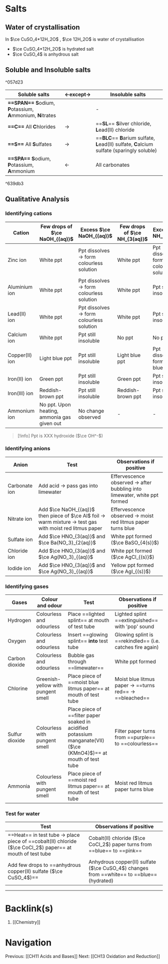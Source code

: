 # Salts
## Water of crystallisation
In $\ce CuSO_4*12H_2O$ , $\ce 12H_2O$ is water of crystallisation
- $\ce CuSO_4*12H_2O$ is hydrated salt
- $\ce CuSO_4$ is anhydrous salt

## Soluble and Insoluble salts

^057d23

| Soluble salts                                                    | $\leftarrow$except$\rightarrow$ | Insoluble salts                                                       |
| ---------------------------------------------------------------- | ---------- | --------------------------------------------------------------------- |
| **==SPAN==** **S**odium, **P**otassium, **A**mmonium, **N**itrates |            | -                                                                     |
| **==C==** All **C**hlorides                                                | ->         | ==**SL**== **S**ilver chloride, **L**ead(II) chloride                            |
| **==S==** All **S**ulfates                                                 | ->         | ==**BLC**== **B**arium sulfate, **L**ead(II) sulfate, **C**alcium sulfate (sparingly soluble) |
|    **==SPA==** **S**odium, **P**otassium, **A**mmonium                                                             |  <-          |   All carbonates                                                                    |

^639db3

## Qualitative Analysis
### Identifying cations
| Cation     | Few drops of $\ce NaOH_{(aq)}$ | Excess $\ce NaOH_{(aq)}$                  | Few drops of $\ce NH_{3(aq)}$ | Excess $\ce NH_{3(aq)}$                   |
| ---------- | ------------------------------ | ----------------------------------------- | ----------------------------- | ----------------------------------------- |
| Zinc ion       | White ppt                      | Ppt dissolves -> form colourless solution | White ppt                     | Ppt dissolves -> form colourless solution |
| Aluminium ion |   White ppt                              |                          Ppt dissolves -> form colourless solution                 |        White ppt                       |   Ppt still insoluble                                        |
| Lead(II) ion  |     White ppt                            |              Ppt dissolves -> form colourless solution                             |             White ppt                   |      Ppt still insoluble                                     |
| Calcium ion   |    White ppt                            |   Ppt still insoluble                                        |                No ppt               |        No ppt                                   |
| Copper(II) ion|     Light blue ppt                           |  Ppt still insoluble                                         |                 Light blue ppt              |    Ppt dissolves -> form dark blue solution                                       |
| Iron(II) ion  |        Green ppt                        |          Ppt still insoluble                                 |       Green ppt                        |                 Ppt still insoluble                          |
| Iron(III) ion |        Reddish-brown ppt                        |     Ppt still insoluble                                      |   Reddish-brown ppt                            |         Ppt still insoluble                                  |
| Ammonium ion          | No ppt. Upon heating, ammonia gas given out                               |  No change observed                                         |       -                        |       -                                    |

>[!info] Ppt is XXX hydroxide ($\ce OH^-$)

### Identifying anions
| Anion         | Test | Observations if positive |
| ------------- | ---- | ------------------------ |
| Carbonate ion |  Add acid -> pass gas into limewater    |  Effervescence observed -> after bubbling into limewater, white ppt formed                        |
| Nitrate ion   |Add $\ce NaOH_{(aq)}$ then piece of $\ce Al$ foil -> warm mixture -> test gas with moist red litmus paper      | Effervescence observed -> moist red litmus paper turns blue                         |
| Sulfate ion   | Add $\ce HNO_{3(aq)}$ and $\ce Ba(NO_3)_{2(aq)}$      |  White ppt formed ($\ce BaSO_{4(s)}$)                        |
| Chloride ion  | Add $\ce HNO_{3(aq)}$ and $\ce Ag(NO_3)_{(aq)}$     | White ppt formed ($\ce AgCl_{(s)}$)                         |
| Iodide ion    |Add $\ce HNO_{3(aq)}$ and $\ce Ag(NO_3)_{(aq)}$      | Yellow ppt formed ($\ce AgI_{(s)}$)                         |

### Identifying gases
| Gases          | Colour and odour                   | Test                                                                                                           | Observations if positive                              |
| -------------- | ---------------------------------- | -------------------------------------------------------------------------------------------------------------- | ----------------------------------------------------- |
| Hydrogen       | Colourless and odourless           | Place ==lighted splint== at mouth of test tube                                                                     | Lighted splint ==extinguished== with 'pop' sound          |
| Oxygen         | Colourless and odourless           | Insert ==glowing splint== **into** test tube                                                                           | Glowing splint is ==rekindled== (i.e. catches fire again) |
| Carbon dioxide | Colourless and odourless           | Bubble gas through ==limewater==                                                                                   | White ppt formed                                      |
| Chlorine       | Greenish-yellow with pungent smell | Place piece of ==moist blue litmus paper== at mouth of test tube                                                            | Moist blue litmus paper -> ==turns red== -> ==bleached==      |
| Sulfur dioxide | Colourless with pungent smell      | Place piece of ==filter paper soaked in acidified potassium manganate(VII) ($\ce {KMnO4}$)== at mouth of test tube | Filter paper turns from ==purple== to ==colourless==          |
| Ammonia        | Colourless with pungent smell      | Place piece of ==moist red litmus paper== at mouth of test tube                                                                                                               |Moist red litmus paper turns blue                                                       |

### Test for water
| Test                                                                                               | Observations if positive                                         |
| -------------------------------------------------------------------------------------------------- | ---------------------------------------------------------------- |
| ==Heat== in test tube -> place piece of ==cobalt(II) chloride ($\ce CoCl_2$) paper== at mouth of test tube | Cobalt(II) chloride ($\ce CoCl_2$) paper turns from ==blue== to ==pink== |
| Add few drops to ==anhydrous copper(II) sulfate ($\ce CuSO_4$)==                                                                                                   | Anhydrous copper(II) sulfate ($\ce CuSO_4$) changes from ==white== to ==blue== (hydrated)                                                                  |

---
# Backlink(s)
1. [[Chemistry]]

# Navigation
Previous: [[CH11 Acids and Bases]]
Next: [[CH13 Oxidation and Reduction]]